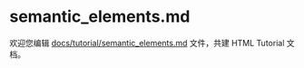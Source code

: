 semantic_elements.md
===

欢迎您编辑 <a target="__blank" href="https://github.com/jaywcjlove/html-tutorial/blob/main/docs/tutorial/semantic_elements.md">docs/tutorial/semantic_elements.md</a> 文件，共建 HTML Tutorial 文档。
